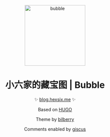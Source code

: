 <p align="center">
  <a href="https://blog.hexsix.me"><img src="https://images.rinshankaiho.fun/1/2022/06/24/bubble-favico.png" width="192" height="192" alt="bubble"></a>
</p>

<div align="center">

# 小六家的藏宝图 | Bubble

✨ [blog.hexsix.me](https://blog.hexsix.me) ✨

Based on [HUGO](https://github.com/gohugoio/hugo)

Theme by [bilberry](https://github.com/Lednerb/bilberry-hugo-theme)

Comments enabled by [giscus](https://github.com/giscus/giscus)

</div>
